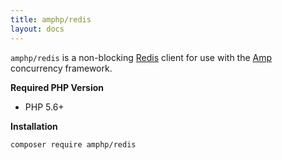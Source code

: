 ```yaml
---
title: amphp/redis
layout: docs
---
```


`amphp/redis` is a non-blocking [Redis](http://redis.io) client for use with the [Amp](http://amphp.org/docs/amp/) concurrency framework.

**Required PHP Version**

- PHP 5.6+

**Installation**

```plain
composer require amphp/redis
```
